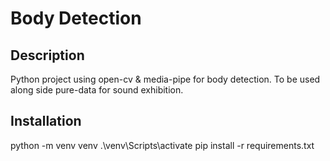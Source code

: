 # Body Detection

## Description

Python project using open-cv & media-pipe for body detection. To be used along side pure-data for sound exhibition.

## Installation

python -m venv venv
.\venv\Scripts\activate
pip install -r requirements.txt


